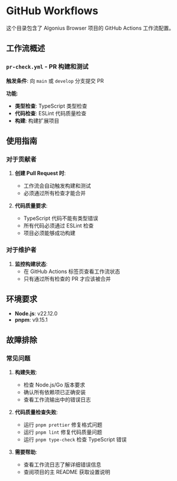 # GitHub Workflows

这个目录包含了 Algonius Browser 项目的 GitHub Actions 工作流配置。

## 工作流概述

### `pr-check.yml` - PR 构建和测试
**触发条件**: 向 `main` 或 `develop` 分支提交 PR

**功能**:
- **类型检查**: TypeScript 类型检查
- **代码检查**: ESLint 代码质量检查  
- **构建**: 构建扩展项目

## 使用指南

### 对于贡献者

1. **创建 Pull Request 时**:
   - 工作流会自动触发构建和测试
   - 必须通过所有检查才能合并

2. **代码质量要求**:
   - TypeScript 代码不能有类型错误
   - 所有代码必须通过 ESLint 检查
   - 项目必须能够成功构建

### 对于维护者

1. **监控构建状态**:
   - 在 GitHub Actions 标签页查看工作流状态
   - 只有通过所有检查的 PR 才应该被合并

## 环境要求

- **Node.js**: v22.12.0
- **pnpm**: v9.15.1

## 故障排除

### 常见问题

1. **构建失败**:
   - 检查 Node.js/Go 版本要求
   - 确认所有依赖项已正确安装
   - 查看工作流输出中的错误日志

2. **代码质量检查失败**:
   - 运行 `pnpm prettier` 修复格式问题
   - 运行 `pnpm lint` 修复代码质量问题
   - 运行 `pnpm type-check` 检查 TypeScript 错误

3. **需要帮助**:
   - 查看工作流日志了解详细错误信息
   - 查阅项目的主 README 获取设置说明
